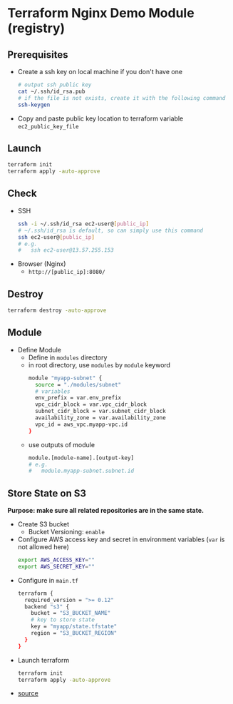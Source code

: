 # Terraform Nginx Demo Module (registry)

## Prerequisites
- Create a ssh key on local machine if you don't have one
  ```sh
  # output ssh public key
  cat ~/.ssh/id_rsa.pub
  # if the file is not exists, create it with the following command
  ssh-keygen
  ```
- Copy and paste public key location to terraform variable `ec2_public_key_file`

## Launch
```sh
terraform init
terraform apply -auto-approve
```

## Check
- SSH
  ```sh
  ssh -i ~/.ssh/id_rsa ec2-user@[public_ip]
  # ~/.ssh/id_rsa is default, so can simply use this command
  ssh ec2-user@[public_ip]
  # e.g.
  #   ssh ec2-user@13.57.255.153
  ```
- Browser (Nginx)
  - `http://[public_ip]:8080/`

## Destroy
```sh
terraform destroy -auto-approve
```

## Module
- Define Module
  - Define in `modules` directory
  - in root directory, use `modules` by `module` keyword
    ```sh
    module "myapp-subnet" {
      source = "./modules/subnet"
      # variables
      env_prefix = var.env_prefix
      vpc_cidr_block = var.vpc_cidr_block
      subnet_cidr_block = var.subnet_cidr_block
      availability_zone = var.availability_zone
      vpc_id = aws_vpc.myapp-vpc.id
    }
    ```
  - use outputs of module
    ```sh
    module.[module-name].[output-key]
    # e.g.
    #   module.myapp-subnet.subnet.id
    ```

## Store State on S3
**Purpose: make sure all related repositories are in the same state.**

- Create S3 bucket
  - Bucket Versioning: `enable`
- Configure AWS access key and secret in environment variables (`var` is not allowed here)
  ```sh
  export AWS_ACCESS_KEY=""
  export AWS_SECRET_KEY=""
  ```
- Configure in `main.tf`
  ```sh
  terraform {
    required_version = ">= 0.12"
    backend "s3" {
      bucket = "S3_BUCKET_NAME"
      # key to store state
      key = "myapp/state.tfstate"
      region = "S3_BUCKET_REGION"
    }
  }
  ```
- Launch terraform
  ```sh
  terraform init
  terraform apply -auto-approve
  ```
- [source](https://developer.hashicorp.com/terraform/language/settings/backends/s3)